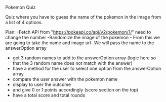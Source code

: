 Pokemon Quiz

Quiz where you have to guess the name of the pokemon in the image from a list of 4 options.

Plan:
-Fetch API from "https://pokeapi.co/api/v2/pokemon/1/" need to change the number
-Randomize the image of the pokemon - From this we are going to take the name and image url- We will pass the name to the answerOption array

- get 3 random names to add to the answerOption array (logic here so that the 3 random name does not match with the answer)
- have a method for the user to select one option from the answerOption array
- compare the user answer with the pokemon name
- display to user the outcome
- and give 0 or 1 points accordingly (score section on the top)
- have a total score and total rounds
